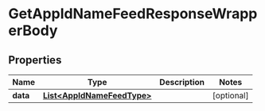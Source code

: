 

# GetAppIdNameFeedResponseWrapperBody


## Properties

Name | Type | Description | Notes
------------ | ------------- | ------------- | -------------
**data** | [**List&lt;AppIdNameFeedType&gt;**](AppIdNameFeedType.md) |  |  [optional]



